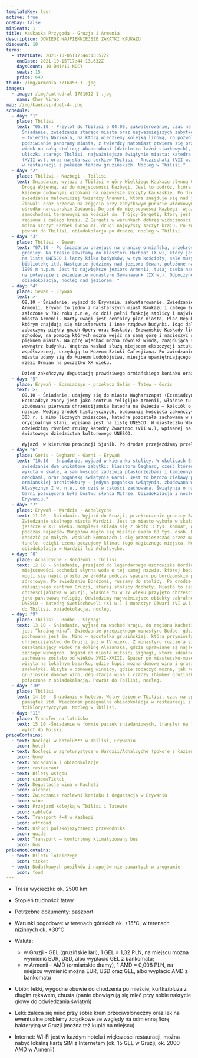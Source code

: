 ```yaml
---
templateKey: tour
active: true
oneDay: false
minSeats: 1
title: Kaukaska Przygoda - Gruzja i Armenia
description: ODWIEDŹ NAJPIĘKNIEJSZE ZAKĄTKI KAUKAZU
discount: 10
terms:
  - startDate: 2021-10-05T17:44:13.572Z
    endDate: 2021-10-15T17:44:13.632Z
    daysCount: 10 DNI/11 NOCY
    seats: 15
    price: 640
thumb: /img/armenia-3716853-1-.jpg
images:
  - image: /img/cathedral-1781012-1-.jpg
    name: Chor Virap
map: /img/kaukasi-duet-4-.png
schedule:
  - day: "1"
    place: Tbilisi
    text: "05.10 - Przylot do Tbilisi o 04:00, zakwaterowanie, czas na odpoczynek.
      Śniadanie, zwiedzanie starego miasta oraz najważniejszych zabytków stolicy
      – twierdzy Narikala, na którą wjedziemy kolejką linową, co pozwoli nam na
      podziwianie panoramy miasta, z twierdzy natomiast otwiera się przepiękny
      widok na całą stolicę; Abanotubani (dzielnica łaźni siarkowych), kręte
      uliczki starego Tbilisi, najważniejsze świątynie miasta: katedra Sioni
      (XVII w.), oraz najstarsza cerkiew Tbilisi – Anczischati (VII w.). Kolacja
      w restauracji z pokazem tańców gruzińskich. Nocleg w Tbilisi."
  - day: "2"
    place: Tbilisi - Kazbegi - Tbilisi
    text: Śniadanie, wyjazd z Tbilisi w góry Wielkiego Kaukazu słynną Gruzińską
      Drogą Wojenną, aż do miejscowości Kazbegi. Jest to podróż, która zachwyci
      każdego cudownymi widokami na najwyższe szczyty kaukaskie. Po drodze
      zwiedzanie malowniczej twierdzy Ananuri, która znajduje się nad jeziorem
      Żinwali oraz przerwa na zdjęcia przy zabytkowym punkcie widokowym w
      ośrodku narciarskim Gudauri. Dojazd do miejscowości Kazbegi, wjazd
      samochodami terenowymi na kościół św. Trójcy Gergeti, który jest wizytówką
      regionu i całego kraju. Z Gergeti w warunkach dobrej widoczności, zobaczyć
      można szczyt Kazbek (5054 m), drugi najwyższy szczyt kraju. Po zwiedzaniu
      powrót do Tbilisi, obiadokolacja po drodze, nocleg w Tbilisi.
  - day: "3"
    place: Tbilisi - Sewan
    text: "07.10 - Po śniadaniu przejazd na granicę ormiańską, przekroczenie
      granicy. Na trasie zawitamy do klasztoru Hachpat (X w), który jest wpisany
      na listę UNESCO i łączy kilka budynków, w tym kościoły, sale muzyczne,
      bibliotekę itd. Następnie jedziemy nad jezioro Sewan, położone na wys.
      1900 m n.p.m. Jest to największe jezioro Armenii, tutaj czeka nas spacer
      na półwyspie i zwiedzanie monastyru Sewanawank (IX w.). Odpoczynek,
      obiadokolacja, nocleg nad jeziorem. "
  - day: "4"
    place: Sewan - Erywań
    text: >-
      08.10 - Śniadanie, wyjazd do Erywania. zakwaterowanie. Zwiedzanie stolicy
      Armenii. Erywań to jedno z najstarszych miast Kaukazu i całego świata,
      założone w 782 roku p.n.e, do dziś pełni funkcję stolicy i największego
      miasta Armenii. Warty uwagi jest centalny plac miasta, Plac Republiki, na
      którym znajdują się ministerwsta i inne rządowe budynki. Idąc dalej
      zobaczymy piękny gmach Opery oraz Kaskady. Erewańskie Kaskady liczą 572
      schodów, na pomocą których można wejść na samą górę i nacieszyć się
      pięknem miasta. Na górę wjechać można również windą, znajdującą się w
      wewnątrz budynku. Wnętrza Kaskad służą miejscem ekspozycji sztuki
      współczesnej, urzędują tu Muzeum Sztuki Cafesjiana. Po zwiedzaniu centrum
      miasta udamy się do Muzeum Ludobójstwa, miesjca upamiętniającego ofiar
      rzezi Ormian na początku XX wieku. 

      Dzień zakończymy degustacją prawdziwego ormiańskiego koniaku oraz obiadokolacją. Nocleg w Erywaniu.
  - day: "5"
    place: Erywań - Eczmiadzyn - przełęcz Selim - Tatew - Goris
    text: >-
      09.10 - Śniadanie, udajemy się do miasta Wagharszapat (Eczmiadzyn).
      Eczmiadzyn znany jest jako centrum religijne Armenii, właśnie tu została
      zbudowana pierwsza chrześcijańska katedra na świecie – kościół o tej samej
      nazwie. Według źródeł historycznych, budowanie kościoła zakończyło się w
      303 r. i mimo licznych zniszczeń, katedra pozostała zachowana w niemal
      oryginalnym stani, wpisana jest na listę UNESCO. W miasteczku Wagharszapat
      odwiedzimy również rruiny katedry Zwartnoc (VII w.), wpisanej na listę
      światowego dziedzictwa kulturowego UNESCO. 

      Wyjazd  w kierunku prowincji Sjunik. Po drodze przejeżdżamy przełęcz Selim (2410 m), gdzie zatrzymamy się, aby zajrzeć do tajemniczego karawanseraju, czyli schronu dla podróżujących wzdłuż Jedwabnego Szlaku kupcó i handlarzy. Po krótkiej przerwie kontunuujemy naszą podróż w kierunku klasztoru Tatew. Po przybyciu na miejsce, dostaniemy się do klasztoru zapomocą kolejki linowej, zwanej "Skrzydła Tatewa", która jest najdłuższą kolejką świata! Podróż kolejką potrwa ok. 20 minut. Klasztor Tatev to jeden z najbardziej majestatycznych zabytków sakralnych Armenii, wzniesiony został w IX wieku. Po zwiedzaniu przejeżdżamy do uroczego miasteczka Goris na obiadokolację i nocleg.
  - day: "6"
    place: Goris - Geghard - Garni - Erywań
    text: "10.10 - Śniadanie, wyjazd w kierunku stolicy. W okolicach Erywania
      zwiedzanie dwa unikatowe zabytki: klasztoru Geghard, część którego jest
      wykuta w skale, a sam kościół zadziwią płaskorzeźbami i kamiennymi
      ozdobami, oraz pogańską świątynię Garni. Jest to bardzo ciekawy pomnik
      ormiańskiej architektury – jedyna pogańska świątynia, zbudowana w stylu
      klasycznym I w. n.e., do dziś w całości zachowana. Świątynia o nazwie
      Garni poświęcona była bóstwu słońca Mitrze. Obiadokolacja i nocleg w
      Erywaniu."
  - day: "7"
    place: Erywań - Wardzia - Achalcyche
    text: 11.10 - Śniadanie. Wyjazd do Gruzji, przekroczenie granicy Bawra.
      Zwiedzanie skalnego miasta Wardzii. Jest to miasto wykute w skałach
      jeszcze w XII wieku. Kompleks składa się z około 3 tys. komnat, gdzie
      podczas najazdów Mongołów mogło się mieścić około 60 tys. osób. Będziemy
      chodzić po małych, wąskich komnatach i się przemieszczać przez małe
      tunele, dzięki czemu poczujemy klimat tego magicznego miejsca. Nocleg i
      obiadokolacja w Wardzii lub Achalcyche.
  - day: "8"
    place: Achalcyche - Bordżomi - Tbilisi
    text: 12.10 - Śniadanie, przejazd do legendarnego uzdrowiska Bordżomi. Z
      miejscowości pochodzi słynna woda o tej samej nazwie, której będziemy
      mogli się napić prosto ze źródła podczas spaceru po bordżomskim parku
      zdrojowym. Po zwiedzaniu Bordżomi, ruszamy do stolicy. Po drodze
      religijnego centrum Gruzji, starej stolicy Mcchety. Miasto to jest kolebką
      chrześcijaństwa w Gruzji, właśnie tu w IV wieku przyjęto chrześcijaństwo
      jako państwową religię. Odwiedzimy najważniejsze obiekty sakralne z listy
      UNESCO – katedrę Sweticchoweli (XI w.) i monastyr Dżwari (VI w.).  Dojazd
      do Tbilisi, obiadokolacja, nocleg.
  - day: "9"
    place: Tbilisi - Bodbe - Signagi
    text: 13.10 - Śniadanie, wyjazd na wschód kraju, do regionu Kacheti, który zwany
      jest “krainą wina”. Zwiedzanie przepięknego monastyru Bodbe, gdzie
      pochowana jest św. Nino – apostolka gruzińskiej, która przyniosła
      chrześcijaństwo do Gruzji już w IV wieku. Z monastyru rozciera się
      oszałamiający widok na dolinę Alazanską, gdzie uprawiane są najlepsze
      szczepy winogron. Dojazd do miasta miłości Signagi, które idealne
      zachowane zostało od wieków XVII-XVIII. Spacer po miasteczku-muzeum,
      wizyta na lokalnym bazarku, gdzie kupić można domowe wina i gruzińskie
      smakołyki. Wizyta w domowej winnicy, gdzie zobaczyć można, jak robi się
      gruzińskie domowe wino, degustacja wina i czaczy (bimber gruziński)
      połączona z obiadokolacją. Powrót do Tbilisi, nocleg.
  - day: "10"
    place: Tbilisi
    text: 14.10 - Śniadanie w hotelu. Wolny dzień w Tbilisi, czas na spacery, zakupy
      pamiątek itd. Wieczorem pożegnalna obiadokolacja w restauracji z pokazem
      folklorystyczynym. Nocleg w Tbilisi.
  - day: "11"
    place: Transfer na lotnisko
    text: 15.10 -Śniadanie w formie paczek śniadaniowych, transfer na lotnisko,
      wylot do Polski.
priceContains:
  - text: Noclegi w hotelu*** w Tbilisi, Erywaniu
    icon: hotel
  - text: Noclegi w agroturystyce w Wardzii/Achalcyche (pokoje z łazienkami)
    icon: home
  - text: Śniadania i obiadokolacje
    icon: restaurant
  - text: Bilety wstępu
    icon: cinemaTicket
  - text: Degustację wina w Kacheti
    icon: alcohol
  - text: Zwiedzanie rozlewni koniaku i degustacja w Erywaniu
    icon: wine
  - text: Przejazd kolejką w Tbilisi i Tatewie
    icon: cableCar
  - text: Transport 4×4 w Kazbegi
    icon: offroad
  - text: Usługi polskojęzycznego przewodnika
    icon: guide
  - text: Transport – komfortowy klimatyzowany bus
    icon: bus
priceNotContains:
  - text: Biletu lotniczego
    icon: ticket
  - text: Dodatkowych posiłków i napojów nie zawartych w programie
    icon: food
---
```

* Trasa wycieczki: ok. 2500 km
* Stopień trudności: łatwy
* Potrzebne dokumenty: paszport
* Warunki pogodowe: w terenach górskich ok. +15°C, w terenach nizinnych ok. +30°C
* Waluta:

  * w Gruzji - GEL (gruzińskie lari), 1 GEL = 1,32 PLN, na miejscu można wymienić EUR, USD, albo wypłacić GEL z bankomatu;
  * w Armenii - AMD (ormiańskie dramy), 1 AMD = 0,008 PLN, na miejscu wymienić można EUR, USD oraz GEL, albo wypłacić AMD z bankomatu
* Ubiór: lekki, wygodne obuwie do chodzenia po mieście, kurtka/bluza z długim rękawem, chusta (panie obowiązują się mieć przy sobie nakrycie głowy do odwiedzania świątyń)
* Leki: zaleca się mieć przy sobie krem przeciwsłoneczny oraz lek na ewentualne problemy żołądkowe ze względy na odmienną florę bakteryjną w Gruzji (można też kupić na miejscu)
* Internet: Wi-Fi jest w każdym hotelu i większości restauracji, można nabyć lokalną kartę SIM z Internetem (ok. 15 GEL w Gruzji, ok. 2000 AMD w Armenii)
